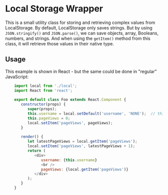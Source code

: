 # Local Storage Wrapper

This is a small utility class for storing and retrieving complex values from LocalStorage.  By default, LocalStorage only saves strings.  But by using `JSON.stringify()` and `JSON.parse()`, we can save objects, array, Booleans, numbers, and strings.  And when using the `getItem()` method from this class, it will retrieve those values in their native type.


## Usage

This example is shown in React - but the same could be done in "regular" JavaScript:

```javascript
    import local from './local';
    import React from 'react';
    
    export default class Foo extends React.Component {
       constructor(props) {
          super(props);
          this.username = local.setDefault('username', 'NONE');  // this will get the current value - or set a default value if the key does not yet exist in LocalStorage
          this.pageViews = 0;
          local.setItem('pageViews', pageViews);
       }
    
       render() {
          let latestPageViews = local.getItem('pageViews');
          local.setItem('pageViews', latestPageViews + 1);
          return (
             <div>
                username: {this.username}
                <br />
                pageViews: {local.getItem('pageViews')}
             </div>
          );
       }
    }
```
